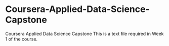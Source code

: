 # Coursera-Applied-Data-Science-Capstone
Coursera Applied Data Science Capstone
This is a text file required in Week 1 of the course.
